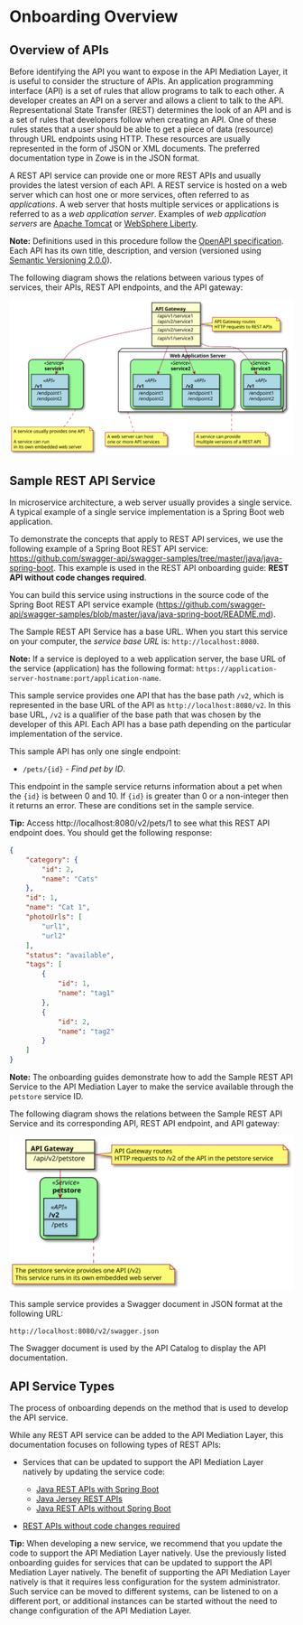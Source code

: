 # Onboarding Overview

## Overview of APIs

Before identifying the API you want to expose in the API Mediation Layer, it is useful to consider the structure of APIs. An application programming interface (API) is a set of rules that allow programs to talk to each other. A developer creates an API on a server and allows a client to talk to the API. Representational State Transfer (REST) determines the look of an API and is a set of rules that developers follow when creating an API. One of these rules states that a user should be able to get a piece of data (resource) through URL endpoints using HTTP. These resources are usually represented in the form of JSON or XML documents. The preferred documentation type in Zowe is in the JSON format.

A REST API service can provide one or more REST APIs and usually provides the latest version of each API. A REST service is hosted on a web server which can host one or more services, often referred to as _applications_. A web server that hosts multiple services  or applications is referred to as a _web application server_. Examples of _web application servers_ are [Apache Tomcat](http://tomcat.apache.org/) or [WebSphere Liberty](https://developer.ibm.com/wasdev/websphere-liberty/). 

**Note:** Definitions used in this procedure follow the [OpenAPI specification](https://swagger.io/specification/). 
Each API has its own title, description, and version (versioned using [Semantic Versioning 2.0.0](https://semver.org/spec/v2.0.0.html)).

The following diagram shows the relations between various types of services, their APIs, REST API endpoints, and the API gateway:

![REST API Components](../../user-guide/api-mediation/diagrams/rest-api-components.svg)


## Sample REST API Service

In microservice architecture, a web server usually provides a single service. A typical example of a single service implementation is a Spring Boot web application. 

To demonstrate the concepts that apply to REST API services, we use the following example of a Spring Boot REST API service: https://github.com/swagger-api/swagger-samples/tree/master/java/java-spring-boot. This example is used in the REST API onboarding guide: **REST API without code changes required**. 

You can build this service using instructions in the source code of the Spring Boot REST API service example (https://github.com/swagger-api/swagger-samples/blob/master/java/java-spring-boot/README.md).

The Sample REST API Service has a base URL. When you start this service on your computer, the _service base URL_ is: `http://localhost:8080`. 

**Note:** If a service is deployed to a web application server, the base URL of the service (application) has the following format: `https://application-server-hostname:port/application-name`.

This sample service provides one API that has the base path `/v2`, which is represented in the base URL of the API as `http://localhost:8080/v2`. In this base URL, `/v2` is a qualifier of the base path that was chosen by the developer of this API. Each API has a base path depending on the particular implementation of the service. 

This sample API has only one single endpoint:

- `/pets/{id}` - *Find pet by ID*. 

This endpoint in the sample service returns information about a pet when the `{id}` is between 0 and 10. If `{id}` is greater than 0 or a non-integer then it returns an error. These are conditions set in the sample service.

**Tip:** Access http://localhost:8080/v2/pets/1 to see what this REST API endpoint does. You should get the following response:

```json
{
    "category": {
        "id": 2,
        "name": "Cats"
    },
    "id": 1,
    "name": "Cat 1",
    "photoUrls": [
        "url1",
        "url2"
    ],
    "status": "available",
    "tags": [
        {
            "id": 1,
            "name": "tag1"
        },
        {
            "id": 2,
            "name": "tag2"
        }
    ]
}
```

**Note:** The onboarding guides demonstrate how to add the Sample REST API Service to the API Mediation Layer to make the service available through the `petstore` service ID.

The following diagram shows the relations between the Sample REST API Service and its corresponding API, REST API endpoint, and API gateway:

![Sample REST API Components](../../user-guide/api-mediation/diagrams/rest-api-components-sample.svg)

This sample service provides a Swagger document in JSON format at the following URL:

    http://localhost:8080/v2/swagger.json

The Swagger document is used by the API Catalog to display the API documentation.

## API Service Types

The process of onboarding depends on the method that is used to develop the API service.

While any REST API service can be added to the API Mediation Layer, this documentation focuses on following types of REST APIs:

- Services that can be updated to support the API Mediation Layer natively by updating the service code:
    - [Java REST APIs with Spring Boot](api-mediation-onboard-a-sprint-boot-rest-api-service.md)
    - [Java Jersey REST APIs](api-mediation-onboard-an-existing-java-jersey-rest-api-service.md)
    - [Java REST APIs without Spring Boot](api-mediation-onboard-an-existing-java-rest-api-service-without-spring-boot-with-zowe-api-mediation-layer.md)
  
- [REST APIs without code changes required](api-mediation-onboard-an-existing-rest-api-service-without-code-changes.md)

**Tip:** When developing a new service, we recommend that you update the code to support the API Mediation Layer natively. Use the previously listed onboarding guides for services that can be updated to support the API Mediation Layer natively. The benefit of supporting the API Mediation Layer natively is that it requires less configuration for the system administrator. Such service can be moved to different systems, can be listened to on a different port, or additional instances can be started without the need to change  configuration of the API Mediation Layer.
